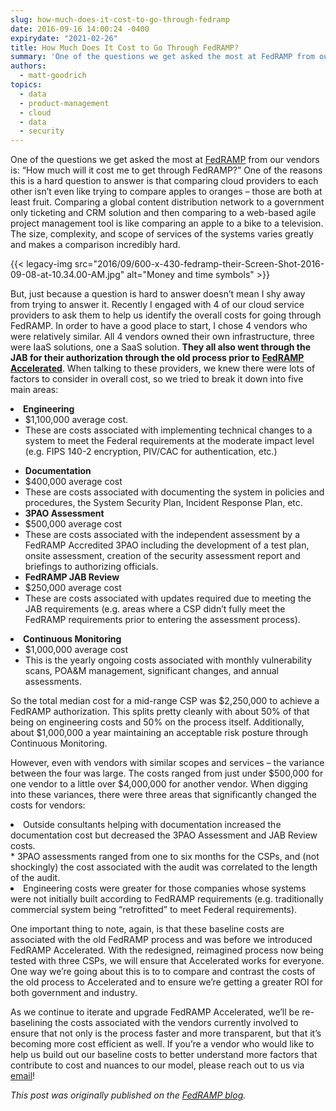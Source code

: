 ```yaml
---
slug: how-much-does-it-cost-to-go-through-fedramp
date: 2016-09-16 14:00:24 -0400
expirydate: "2021-02-26"
title: How Much Does It Cost to Go Through FedRAMP?
summary: 'One of the questions we get asked the most at FedRAMP from our vendors is: &ldquo;How much will it cost me to get through FedRAMP?&rdquo; One of the reasons this is a hard question to answer is that comparing cloud providers to each other isn’t even like trying to compare apples to oranges &ndash; those'
authors:
  - matt-goodrich
topics:
  - data
  - product-management
  - cloud
  - data
  - security
---
```


One of the questions we get asked the most at [FedRAMP](https://www.fedramp.gov/) from our vendors is: “How much will it cost me to get through FedRAMP?” One of the reasons this is a hard question to answer is that comparing cloud providers to each other isn’t even like trying to compare apples to oranges – those are both at least fruit. Comparing a global content distribution network to a government only ticketing and CRM solution and then comparing to a web-based agile project management tool is like comparing an apple to a bike to a television. The size, complexity, and scope of services of the systems varies greatly and makes a comparison incredibly hard.

{{< legacy-img src="2016/09/600-x-430-fedramp-their-Screen-Shot-2016-09-08-at-10.34.00-AM.jpg" alt="Money and time symbols" >}}

But, just because a question is hard to answer doesn’t mean I shy away from trying to answer it. Recently I engaged with 4 of our cloud service providers to ask them to help us identify the overall costs for going through FedRAMP. In order to have a good place to start, I chose 4 vendors who were relatively similar. All 4 vendors owned their own infrastructure, three were IaaS solutions, one a SaaS solution. **They all also went through the JAB for their authorization through the old process prior to** [**FedRAMP Accelerated**](https://www.fedramp.gov/participate/fedramp-accelerated-process/). When talking to these providers, we knew there were lots of factors to consider in overall cost, so we tried to break it down into five main areas:

<li class="first-child">
  <b>Engineering</b> <ul>
    <li class="first-child">
      $1,100,000 average cost.
    </li>
    <li class="last-child">
      These are costs associated with implementing technical changes to a system to meet the Federal requirements at the moderate impact level (e.g. FIPS 140-2 encryption, PIV/CAC for authentication, etc.)
    </li>
  </ul>
</li>

  * **Documentation** 
    <li class="first-child">
      $400,000 average cost
    </li>
    <li class="last-child">
      These are costs associated with documenting the system in policies and procedures, the System Security Plan, Incident Response Plan, etc.
    </li>
  * **3PAO Assessment** 
    <li class="first-child">
      $500,000 average cost
    </li>
    <li class="last-child">
      These are costs associated with the independent assessment by a FedRAMP Accredited 3PAO including the development of a test plan, onsite assessment, creation of the security assessment report and briefings to authorizing officials.
    </li>
  * **FedRAMP JAB Review** 
    <li class="first-child">
      $250,000 average cost
    </li>
    <li class="last-child">
      These are costs associated with updates required due to meeting the JAB requirements (e.g. areas where a CSP didn’t fully meet the FedRAMP requirements prior to entering the assessment process).
    </li>
<li class="last-child">
  <b>Continuous Monitoring</b> <ul>
    <li class="first-child">
      $1,000,000 average cost
    </li>
    <li class="last-child">
      This is the yearly ongoing costs associated with monthly vulnerability scans, POA&M management, significant changes, and annual assessments.
    </li>
  </ul>
</li>

So the total median cost for a mid-range CSP was $2,250,000 to achieve a FedRAMP authorization. This splits pretty cleanly with about 50% of that being on engineering costs and 50% on the process itself. Additionally, about $1,000,000 a year maintaining an acceptable risk posture through Continuous Monitoring.

However, even with vendors with similar scopes and services – the variance between the four was large. The costs ranged from just under $500,000 for one vendor to a little over $4,000,000 for another vendor. When digging into these variances, there were three areas that significantly changed the costs for vendors:

<li class="first-child">
  Outside consultants helping with documentation increased the documentation cost but decreased the 3PAO Assessment and JAB Review costs.
</li>
  * 3PAO assessments ranged from one to six months for the CSPs, and (not shockingly) the cost associated with the audit was correlated to the length of the audit.
<li class="last-child">
  Engineering costs were greater for those companies whose systems were not initially built according to FedRAMP requirements (e.g. traditionally commercial system being “retrofitted” to meet Federal requirements).
</li>

One important thing to note, again, is that these baseline costs are associated with the old FedRAMP process and was before we introduced FedRAMP Accelerated. With the redesigned, reimagined process now being tested with three CSPs, we will ensure that Accelerated works for everyone. One way we’re going about this is to to compare and contrast the costs of the old process to Accelerated and to ensure we’re getting a greater ROI for both government and industry.

As we continue to iterate and upgrade FedRAMP Accelerated, we’ll be re-baselining the costs associated with the vendors currently involved to ensure that not only is the process faster and more transparent, but that it’s becoming more cost efficient as well. If you’re a vendor who would like to help us build out our baseline costs to better understand more factors that contribute to cost and nuances to our model, please reach out to us via [email](mailto:info@fedramp.gov)!

_This post was originally published on the [FedRAMP blog](https://www.fedramp.gov/focus-on-fedramp/)._
